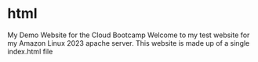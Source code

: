# html
My Demo Website for the Cloud Bootcamp
Welcome to my test website for my Amazon Linux 2023 apache server.
This website is made up of a single index.html file
